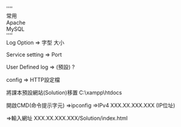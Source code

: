  
''''   
常用   
Apache    
MySQL  
''''  
Log Option => 字型 大小  

Service setting  => Port  

User Defined log => (預設)  ?  

config => HTTP設定檔


將課本預設網站(Solution)移置 C:\xampp\htdocs   

開啟CMD(命令提示字元) =>ipconfig =>IPv4 XXX.XX.XXX.XXX (IP位址)  

=>輸入網址 XXX.XX.XXX.XXX/Solution/index.html   


